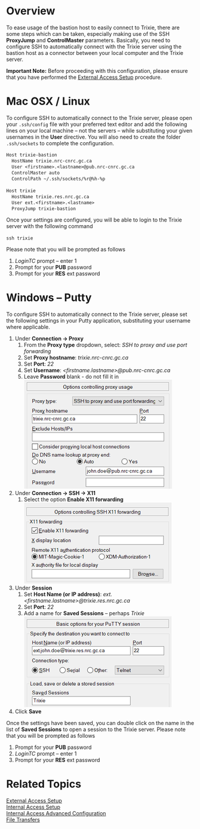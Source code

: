 # Overview

To ease usage of the bastion host to easily connect to Trixie, there are some steps which can be
taken, especially making use of the SSH **ProxyJump** and **ControlMaster** parameters. Basically,
you need to configure SSH to automatically connect with the Trixie server using the bastion host as
a connector between your local computer and the Trixie server.

**Important Note:** Before proceeding with this configuration, please ensure that you have
performed the [External Access Setup](External-Access-Setup.md) procedure.

# Mac OSX / Linux

To configure SSH to automatically connect to the Trixie server, please open your ``.ssh/config``
file with your preferred text editor and add the following lines on your local machine – not the
servers – while substituting your given usernames in the **User** directive. You will also need to
create the folder ``.ssh/sockets`` to complete the configuration.

```
Host trixie-bastion
  HostName trixie.nrc-cnrc.gc.ca
  User <firstname>.<lastname>@pub.nrc-cnrc.gc.ca 
  ControlMaster auto
  ControlPath ~/.ssh/sockets/%r@%h-%p

Host trixie
  HostName trixie.res.nrc.gc.ca 
  User ext.<firstname>.<lastname>
  ProxyJump trixie-bastion
```

Once your settings are configured, you will be able to login to the Trixie server with the
following command

``ssh trixie``

Please note that you will be prompted as follows

1. *LoginTC* prompt – enter 1
1. Prompt for your **PUB** password
1. Prompt for your **RES** ext password

# Windows – Putty

To configure SSH to automatically connect to the Trixie server, please set the following settings
in your Putty application, substituting your username where applicable.

1. Under **Connection -> Proxy**
      1. From the **Proxy type** dropdown, select: *SSH to proxy and use port forwarding*
      1. Set **Proxy hostname**: *trixie.nrc-cnrc.gc.ca*
      1. Set **Port**: *22*
      1. Set **Username**: *<firstname.lastname\>@pub.nrc-cnrc.gc.ca*
      1. Leave **Password** blank - do not fill it in<br>
      ![trixie putty](images/trixie-putty-1.png)<br>
1. Under **Connection -> SSH -> X11**
      1. Select the option **Enable X11 forwarding**<br>
      ![putty](images/trixie-putty-2.png)<br>
1. Under **Session**
      1. Set **Host Name (or IP address)**: *ext.<firstname.lastname\>@trixie.res.nrc.gc.ca*
      1. Set **Port**: *22*
      1. Add a name for **Saved Sessions** – perhaps *Trixie*<br>
      ![putty](images/trixie-putty-7.png)<br>
1. Click **Save**

Once the settings have been saved, you can double click on the name in the list of
**Saved Sessions** to open a session to the Trixie server. Please note that you will be prompted as
follows

1. Prompt for your **PUB** password
1. *LoginTC* prompt – enter 1
1. Prompt for your **RES** ext password

# Related Topics

[External Access Setup](External-Access-Setup.md)<br>
[Internal Access Setup](Internal-Access-Setup.md)<br>
[Internal Access Advanced Configuration](Internal-Access-Advanced-Configuration.md)<br>
[File Transfers](File-Transfers.md)
